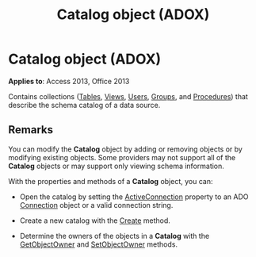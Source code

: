 ﻿---
title: Catalog object (ADOX)
TOCTitle: Catalog object (ADOX)
ms:assetid: d9e8d94b-9161-3eb6-abaf-00d1244d1f2d
ms:mtpsurl: https://msdn.microsoft.com/library/JJ250097(v=office.15)
ms:contentKeyID: 48548068
ms.date: 09/18/2015
mtps_version: v=office.15
---

# Catalog object (ADOX)


**Applies to**: Access 2013, Office 2013

Contains collections ([Tables](tables-collection-adox.md), [Views](views-collection-adox.md), [Users](users-collection-adox.md), [Groups](groups-collection-adox.md), and [Procedures](procedures-collection-adox.md)) that describe the schema catalog of a data source.

## Remarks

You can modify the **Catalog** object by adding or removing objects or by modifying existing objects. Some providers may not support all of the **Catalog** objects or may support only viewing schema information.

With the properties and methods of a **Catalog** object, you can:

- Open the catalog by setting the [ActiveConnection](activeconnection-property-adox.md) property to an ADO [Connection](connection-object-ado.md) object or a valid connection string.

- Create a new catalog with the [Create](create-method-adox.md) method.

- Determine the owners of the objects in a **Catalog** with the [GetObjectOwner](getobjectowner-method-adox.md) and [SetObjectOwner](https://msdn.microsoft.com/library/jj249006\(v=office.15\)) methods.

